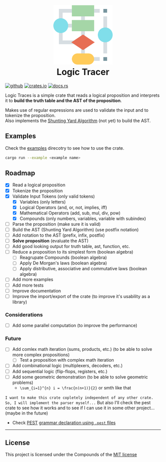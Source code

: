 <h1 align="center">
    <!-- <img src="resources/img/hex.gif" alt="Algorithm" width="192"> -->
    <img src="resources/img/algorithm.png" alt="Algorithm" width="192">
    <div align="center">Logic Tracer</div>
</h1>

[<img alt="github" src="https://img.shields.io/badge/github-Yrrrrrf%2Flogic__tracer-58A6FF?style=for-the-badge&logo=github" height="24">](https://github.com/Yrrrrrf/logic_tracer)
[<img alt="crates.io" src="https://img.shields.io/crates/v/logic_tracer.svg?style=for-the-badge&logo=rust" height="24">](https://crates.io/crates/logic_tracer)
[<img alt="docs.rs" src="https://img.shields.io/badge/docs.rs-logic__tracer-66c2a5?style=for-the-badge&labelColor=555555" height="24">](https://docs.rs/logic_tracer)

Logic Traces is a simple crate that reads a logical proposition and interprets it to **build the truth table and the AST of the proposition**.  

Makes use of regular expressions are used to validate the input and to tokenize the proposition.  
Also implements the [Shunting Yard Algorithm](https://en.wikipedia.org/wiki/Shunting-yard_algorithm) (not yet) to build the AST.

## Examples

Check the [examples](./examples/) direcotry to see how to use the crate.
```bash
cargo run --example <example name>
```

## Roadmap
- [x] Read a logical proposition
- [x] Tokenize the proposition
- [x] Validate Input Tokens (only valid tokens)
    - [x] Variables (only letters)
    - [x] Logical Operators (and, or, not, implies, iff)
    - [x] Mathematical Operators (add, sub, mul, div, pow)
    - [x] Compounds (only numbers, variables, variable with subindex)
- [ ] Parse the proposition (make sure it is valid)
- [ ] Build the AST (Shunting Yard Algorithm) (use postfix notation)
- [ ] Add notation to the AST (prefix, infix, postfix)
- [ ] **Solve proposition** (evaluate the AST)
- [ ] Add good looking output for truth table, ast, function, etc.
- [ ] Reduce a proposition to its simplest form (boolean algebra) 
    - [ ] Reagrupate Compounds (boolean algebra)
    - [ ] Apply De Morgan's laws (boolean algebra)
    - [ ] Apply distributive, associative and commutative laws (boolean algebra)
- [ ] Add more examples
- [ ] Add more tests
- [ ] Improve documentation
- [ ] Improve the import/export of the crate (to improve it's usability as a library)

### Considerations
- [ ] Add some parallel computation (to improve the performance)

### Future
- [ ] Add comlex math iteration (sums, products, etc.) (to be able to solve more complex propositions)
    - [ ] Test a proposition with complex math iteration
- [ ] Add combinational logic (multiplexers, decoders, etc.)
- [ ] Add sequential logic (flip-flops, registers, etc.)
- [ ] Add some geometric demonstration (to be able to solve geometric problems)
    - `\sum_{i=1}^{n} i = \frac{n(n+1)}{2}` or smth like that

`I want to make this crate copletely independent of any other crate.`
`So, I will implement the parser myself...`
But also I'll check the pest crate to see how it works and to see if I can use it in some other project... (maybe in the future)
- Check [PEST](https://docs.rs/pest/latest/pest/) [grammar declaration using `.pest` files](https://docs.rs/pest/latest/pest/index.html#pest-files)

----

## License

This project is licensed under the Compounds of the [MIT license](./LICENSE)
